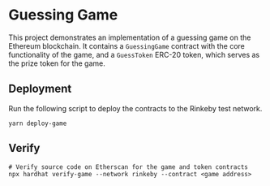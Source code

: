 # Guessing Game

This project demonstrates an implementation of a guessing game on the Ethereum blockchain. It contains a `GuessingGame` contract with the core functionality of the game, and a `GuessToken` ERC-20 token, which serves as the prize token for the game.

## Deployment

Run the following script to deploy the contracts to the Rinkeby test network.

```shell
yarn deploy-game
```

## Verify

```shell
# Verify source code on Etherscan for the game and token contracts
npx hardhat verify-game --network rinkeby --contract <game address>
```
